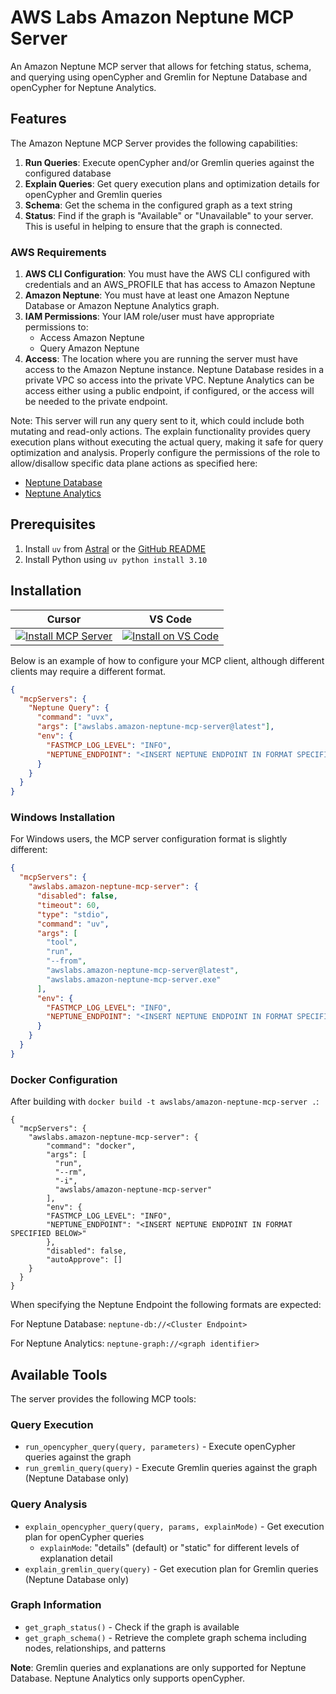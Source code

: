 # AWS Labs Amazon Neptune MCP Server

An Amazon Neptune MCP server that allows for fetching status, schema, and querying using openCypher and Gremlin for Neptune Database and openCypher for Neptune Analytics.

## Features

The Amazon Neptune MCP Server provides the following capabilities:

1. **Run Queries**: Execute openCypher and/or Gremlin queries against the configured database
2. **Explain Queries**: Get query execution plans and optimization details for openCypher and Gremlin queries
3. **Schema**: Get the schema in the configured graph as a text string
4. **Status**: Find if the graph is "Available" or "Unavailable" to your server.  This is useful in helping to ensure that the graph is connected.

### AWS Requirements

1. **AWS CLI Configuration**: You must have the AWS CLI configured with credentials and an AWS_PROFILE that has access to Amazon Neptune
2. **Amazon Neptune**: You must have at least one Amazon Neptune Database or Amazon Neptune Analytics graph.
3. **IAM Permissions**: Your IAM role/user must have appropriate permissions to:
   - Access Amazon Neptune
   - Query Amazon Neptune
4. **Access**: The location where you are running the server must have access to the Amazon Neptune instance.  Neptune Database resides in a private VPC so access into the private VPC.  Neptune Analytics can be access either using a public endpoint, if configured, or the access will be needed to the private endpoint.

Note: This server will run any query sent to it, which could include both mutating and read-only actions. The explain functionality provides query execution plans without executing the actual query, making it safe for query optimization and analysis. Properly configure the permissions of the role to allow/disallow specific data plane actions as specified here:
* [Neptune Database](https://docs.aws.amazon.com/neptune/latest/userguide/security.html)
* [Neptune Analytics](https://docs.aws.amazon.com/neptune-analytics/latest/userguide/security.html)


## Prerequisites

1. Install `uv` from [Astral](https://docs.astral.sh/uv/getting-started/installation/) or the [GitHub README](https://github.com/astral-sh/uv#installation)
2. Install Python using `uv python install 3.10`

## Installation

| Cursor | VS Code |
|:------:|:-------:|
| [![Install MCP Server](https://cursor.com/deeplink/mcp-install-light.svg)](https://cursor.com/en/install-mcp?name=awslabs.amazon-neptune-mcp-server&config=eyJjb21tYW5kIjoidXZ4IGF3c2xhYnMuYW1hem9uLW5lcHR1bmUtbWNwLXNlcnZlckBsYXRlc3QiLCJlbnYiOnsiTkVQVFVORV9FTkRQT0lOVCI6Imh0dHBzOi8veW91ci1uZXB0dW5lLWNsdXN0ZXItaWQucmVnaW9uLm5lcHR1bmUuYW1hem9uYXdzLmNvbTo4MTgyIiwiQVdTX1BST0ZJTEUiOiJ5b3VyLWF3cy1wcm9maWxlIiwiQVdTX1JFR0lPTiI6InVzLWVhc3QtMSIsIkZBU1RNQ1BfTE9HX0xFVkVMIjoiRVJST1IifSwiZGlzYWJsZWQiOmZhbHNlLCJhdXRvQXBwcm92ZSI6W119) | [![Install on VS Code](https://img.shields.io/badge/Install_on-VS_Code-FF9900?style=flat-square&logo=visualstudiocode&logoColor=white)](https://insiders.vscode.dev/redirect/mcp/install?name=Amazon%20Neptune%20MCP%20Server&config=%7B%22command%22%3A%22uvx%22%2C%22args%22%3A%5B%22awslabs.amazon-neptune-mcp-server%40latest%22%5D%2C%22env%22%3A%7B%22NEPTUNE_ENDPOINT%22%3A%22https%3A%2F%2Fyour-neptune-cluster-id.region.neptune.amazonaws.com%3A8182%22%2C%22AWS_PROFILE%22%3A%22your-aws-profile%22%2C%22AWS_REGION%22%3A%22us-east-1%22%2C%22FASTMCP_LOG_LEVEL%22%3A%22ERROR%22%7D%2C%22disabled%22%3Afalse%2C%22autoApprove%22%3A%5B%5D%7D) |

Below is an example of how to configure your MCP client, although different clients may require a different format.


```json
{
  "mcpServers": {
    "Neptune Query": {
      "command": "uvx",
      "args": ["awslabs.amazon-neptune-mcp-server@latest"],
      "env": {
        "FASTMCP_LOG_LEVEL": "INFO",
        "NEPTUNE_ENDPOINT": "<INSERT NEPTUNE ENDPOINT IN FORMAT SPECIFIED BELOW>"
      }
    }
  }
}

```
### Windows Installation

For Windows users, the MCP server configuration format is slightly different:

```json
{
  "mcpServers": {
    "awslabs.amazon-neptune-mcp-server": {
      "disabled": false,
      "timeout": 60,
      "type": "stdio",
      "command": "uv",
      "args": [
        "tool",
        "run",
        "--from",
        "awslabs.amazon-neptune-mcp-server@latest",
        "awslabs.amazon-neptune-mcp-server.exe"
      ],
      "env": {
        "FASTMCP_LOG_LEVEL": "INFO",
        "NEPTUNE_ENDPOINT": "<INSERT NEPTUNE ENDPOINT IN FORMAT SPECIFIED BELOW>"
      }
    }
  }
}
```

### Docker Configuration
After building with `docker build -t awslabs/amazon-neptune-mcp-server .`:

```
{
  "mcpServers": {
    "awslabs.amazon-neptune-mcp-server": {
        "command": "docker",
        "args": [
          "run",
          "--rm",
          "-i",
          "awslabs/amazon-neptune-mcp-server"
        ],
        "env": {
        "FASTMCP_LOG_LEVEL": "INFO",
        "NEPTUNE_ENDPOINT": "<INSERT NEPTUNE ENDPOINT IN FORMAT SPECIFIED BELOW>"
        },
        "disabled": false,
        "autoApprove": []
    }
  }
}
```

When specifying the Neptune Endpoint the following formats are expected:

For Neptune Database:
`neptune-db://<Cluster Endpoint>`

For Neptune Analytics:
`neptune-graph://<graph identifier>`

## Available Tools

The server provides the following MCP tools:

### Query Execution
- `run_opencypher_query(query, parameters)` - Execute openCypher queries against the graph
- `run_gremlin_query(query)` - Execute Gremlin queries against the graph (Neptune Database only)

### Query Analysis
- `explain_opencypher_query(query, params, explainMode)` - Get execution plan for openCypher queries
  - `explainMode`: "details" (default) or "static" for different levels of explanation detail
- `explain_gremlin_query(query)` - Get execution plan for Gremlin queries (Neptune Database only)

### Graph Information
- `get_graph_status()` - Check if the graph is available
- `get_graph_schema()` - Retrieve the complete graph schema including nodes, relationships, and patterns

**Note**: Gremlin queries and explanations are only supported for Neptune Database. Neptune Analytics only supports openCypher.
